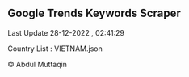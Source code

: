 

## Google Trends Keywords Scraper 
 
Last Update 28-12-2022 , 02:41:29

Country List :
VIETNAM.json



© Abdul Muttaqin 
